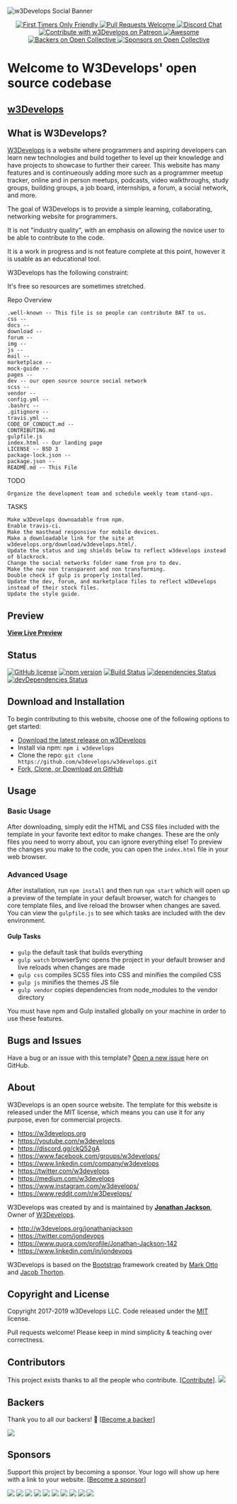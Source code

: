 ![w3Develops Social Banner](https://imgur.com/RUxbr2g.png)


<p style="text-align:center;">
	  <a href="http://www.firsttimersonly.com/">
    <img alt="First Timers Only Friendly" src="https://img.shields.io/badge/first--timers--only-friendly-blue.svg">
  	 </a>
	  <a href="http://makeapullrequest.com">
    <img alt="Pull Requests Welcome" src="https://img.shields.io/badge/PRs-welcome-brightgreen.svg?style=flat">
  	  </a>
	
  <a href="https://discord.gg/ckQ52gA">
	<img alt="Discord Chat" src="https://img.shields.io/badge/chat-online-green.svg?logo=discord">
  </a>
  <a href="https://www.patreon.com/w3develops">
	<img alt="Contribute with w3Develops on Patreon" src="https://img.shields.io/badge/Patreon-contribute-yellow.svg">
  </a>
   <a href="https://github.com/sindresorhus/awesome">
    <img alt="Awesome" src="https://cdn.rawgit.com/sindresorhus/awesome/d7305f38d29fed78fa85652e3a63e154dd8e8829/media/badge.svg">
  </a>
  <a href="#backers">
    <img alt="Backers on Open Collective" src="https://opencollective.com/w3develops-94/backers/badge.svg">
  </a>
  <a href="#sponsors">
    <img alt="Sponsors on Open Collective" src="https://opencollective.com/w3develops-94/sponsors/badge.svg">
  </a>
</p>

# Welcome to W3Develops' open source codebase
## [w3Develops](https://w3develops.org)
## What is W3Develops?

[W3Develops](https://w3develops.org/) is a website where programmers and aspiring developers can learn new technologies and build together to level up their knowledge and have projects to showcase to further their career. This website has many features and is continueously adding more such as a programmer meetup tracker, online and in person meetups, podcasts, video walkthroughs, study groups, building groups, a job board, internships, a forum, a social network, and more.


The goal of W3Develops is to provide a simple learning, collaborating, networking website for programmers.

It is not "industry quality", with an emphasis on allowing the novice user to be able to contribute to the code.

It is a work in progress and is not feature complete at this point, however it is usable as an educational tool.

W3Develops has the following constraint:

It's free so resources are sometimes stretched.

Repo Overview

    .well-known -- This file is so people can contribute BAT to us.
    css --
    docs --
    download --
    forum --
    img --
    js --
    mail --
    marketplace --
    mock-guide --
    pages --
    dev -- our open source source social network
    scss --
    vendor --
    config.yml --
    .bashrc --
    .gitignore --
    travis.yml --
    CODE_OF_CONDUCT.md -- 
    CONTRIBUTING.md
    gulpfile.js
    index.html -- Our landing page
    LICENSE -- BSD 3
    package-lock.json --
    package.json --
    README.md -- This File 


TODO

    Organize the development team and schedule weekly team stand-ups.


TASKS

    Make w3Develops downoadable from npm.
    Enable travis-ci.
    Make the masthead responsive for mobile devices.
    Make a downloadable link for the site at w3develops.org/download/w3develops.html/.
    Update the status and img shields below to reflect w3develops instead of blackrock.
    Change the social networks folder name from pro to dev.
    Make the nav non transparent and non transforming.
    Double check if gulp is properly installed.
    Update the dev, forum, and marketplace files to reflect w3Develops instead of their stock files.
    Update the style guide.


## Preview

**[View Live Preview](https://w3develops.org)**

## Status

[![GitHub license](https://img.shields.io/badge/license-MIT-blue.svg)](https://raw.githubusercontent.com/BlackrockDigital/startbootstrap-agency/master/LICENSE)
[![npm version](https://img.shields.io/npm/v/startbootstrap-agency.svg)](https://www.npmjs.com/package/startbootstrap-agency)
[![Build Status](https://travis-ci.org/BlackrockDigital/startbootstrap-agency.svg?branch=master)](https://travis-ci.org/BlackrockDigital/startbootstrap-agency)
[![dependencies Status](https://david-dm.org/BlackrockDigital/startbootstrap-agency/status.svg)](https://david-dm.org/BlackrockDigital/startbootstrap-agency)
[![devDependencies Status](https://david-dm.org/BlackrockDigital/startbootstrap-agency/dev-status.svg)](https://david-dm.org/BlackrockDigital/startbootstrap-agency?type=dev)

## Download and Installation

To begin contributing to this website, choose one of the following options to get started:
* [Download the latest release on w3Develops](https://w3develops.org/download/w3develops.html/) 
* Install via npm: `npm i w3develops` 
* Clone the repo: `git clone https://github.com/w3develops/w3develops.git`
* [Fork, Clone, or Download on GitHub](https://github.com/w3develops/w3develops)

## Usage

### Basic Usage

After downloading, simply edit the HTML and CSS files included with the template in your favorite text editor to make changes. These are the only files you need to worry about, you can ignore everything else! To preview the changes you make to the code, you can open the `index.html` file in your web browser.

### Advanced Usage

After installation, run `npm install` and then run `npm start` which will open up a preview of the template in your default browser, watch for changes to core template files, and live reload the browser when changes are saved. You can view the `gulpfile.js` to see which tasks are included with the dev environment.

#### Gulp Tasks

- `gulp` the default task that builds everything
- `gulp watch` browserSync opens the project in your default browser and live reloads when changes are made
- `gulp css` compiles SCSS files into CSS and minifies the compiled CSS
- `gulp js` minifies the themes JS file
- `gulp vendor` copies dependencies from node_modules to the vendor directory

You must have npm and Gulp installed globally on your machine in order to use these features.

## Bugs and Issues

Have a bug or an issue with this template? [Open a new issue](https://github.com/w3develops/w3develops/issues) here on GitHub.

## About

W3Develops is an open source website. The template for this website is released under the MIT license, which means you can use it for any purpose, even for commercial projects.

* https://w3develops.org
* https://youtube.com/w3develops
* https://discord.gg/ckQ52gA
* https://www.facebook.com/groups/w3develops/
* https://www.linkedin.com/company/w3develops
* https://twitter.com/w3develops
* https://medium.com/w3develops
* https://www.instagram.com/w3develops/
* https://www.reddit.com/r/w3Develops/

W3Develops was created by and is maintained by **[Jonathan Jackson](https://www.linkedin.com/in/jondevops/)**, Owner of [W3Develops](https://w3develops.org).

* http://w3develops.org/jonathanjackson
* https://twitter.com/jondevops
* https://www.quora.com/profile/Jonathan-Jackson-142
* https://www.linkedin.com/in/jondevops

W3Develops is based on the [Bootstrap](http://getbootstrap.com/) framework created by [Mark Otto](https://twitter.com/mdo) and [Jacob Thorton](https://twitter.com/fat).

## Copyright and License

Copyright 2017-2019 w3Develops LLC. Code released under the [MIT](https://github.com/w3develops/w3develops/blob/gh-pages/LICENSE) license.

Pull requests welcome! Please keep in mind simplicity & teaching over correctness.

## Contributors

This project exists thanks to all the people who contribute. [[Contribute](CONTRIBUTING.md)].
<a href="https://github.com/w3develops/w3develops/graphs/contributors"><img src="https://opencollective.com/w3develops-94/contributors.svg?width=890&button=false" /></a>


## Backers

Thank you to all our backers! 🙏 [[Become a backer](https://opencollective.com/w3develops-94#backer)]

<a href="https://opencollective.com/w3develops-94#backers" target="_blank"><img src="https://opencollective.com/w3develops-94/backers.svg?width=890"></a>


## Sponsors

Support this project by becoming a sponsor. Your logo will show up here with a link to your website. [[Become a sponsor](https://opencollective.com/w3develops-94#sponsor)]

<a href="https://opencollective.com/w3develops-94/sponsor/0/website" target="_blank"><img src="https://opencollective.com/w3develops-94/sponsor/0/avatar.svg"></a>
<a href="https://opencollective.com/w3develops-94/sponsor/1/website" target="_blank"><img src="https://opencollective.com/w3develops-94/sponsor/1/avatar.svg"></a>
<a href="https://opencollective.com/w3develops-94/sponsor/2/website" target="_blank"><img src="https://opencollective.com/w3develops-94/sponsor/2/avatar.svg"></a>
<a href="https://opencollective.com/w3develops-94/sponsor/3/website" target="_blank"><img src="https://opencollective.com/w3develops-94/sponsor/3/avatar.svg"></a>
<a href="https://opencollective.com/w3develops-94/sponsor/4/website" target="_blank"><img src="https://opencollective.com/w3develops-94/sponsor/4/avatar.svg"></a>
<a href="https://opencollective.com/w3develops-94/sponsor/5/website" target="_blank"><img src="https://opencollective.com/w3develops-94/sponsor/5/avatar.svg"></a>
<a href="https://opencollective.com/w3develops-94/sponsor/6/website" target="_blank"><img src="https://opencollective.com/w3develops-94/sponsor/6/avatar.svg"></a>
<a href="https://opencollective.com/w3develops-94/sponsor/7/website" target="_blank"><img src="https://opencollective.com/w3develops-94/sponsor/7/avatar.svg"></a>
<a href="https://opencollective.com/w3develops-94/sponsor/8/website" target="_blank"><img src="https://opencollective.com/w3develops-94/sponsor/8/avatar.svg"></a>
<a href="https://opencollective.com/w3develops-94/sponsor/9/website" target="_blank"><img src="https://opencollective.com/w3develops-94/sponsor/9/avatar.svg"></a>